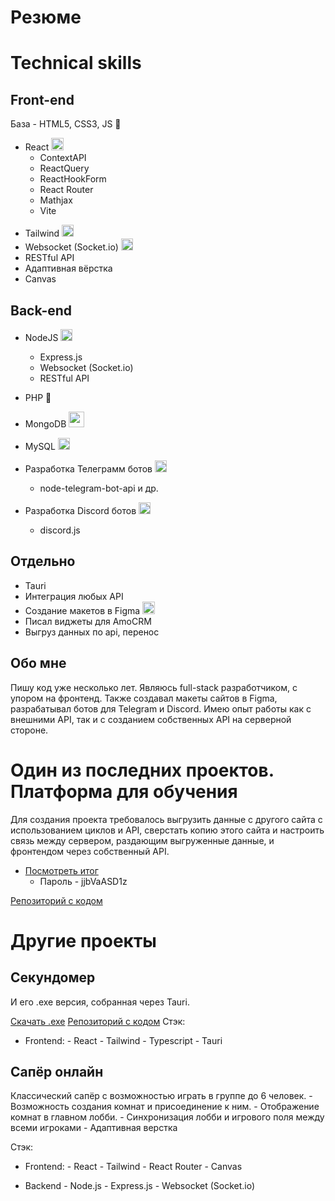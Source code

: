 # Резюме

# Technical skills

## Front-end
База - HTML5, CSS3, JS 📜

*  React <img height="20px" src="https://cdn.icon-icons.com/icons2/2415/PNG/512/react_original_logo_icon_146374.png">
    -  ContextAPI
    -  ReactQuery
    -  ReactHookForm
    -  React Router
    -  Mathjax
    -  Vite
<ul>
  <li>
    Tailwind <img height="19px" src="https://tailwindcss.com/favicons/favicon.ico?v=3">
  </li>
  
  <li>
    Websocket (Socket.io) <img height="19px" src="https://static-00.iconduck.com/assets.00/websocket-icon-512x384-sm7dfowk.png">
  </li>
  <li>
    RESTful API
  </li>
  <li>
    Адаптивная вёрстка
  </li>
  <li>
    Canvas
  </li>
</ul>

## Back-end

*  NodeJS  <img height="19px" src="https://pics.freeicons.io/uploads/icons/png/8954758561551942278-512.png">
    -  Express.js
    -  Websocket (Socket.io)
    -  RESTful API
 * PHP 🐘
 * MongoDB <img height="25px" src="https://cdn.icon-icons.com/icons2/2415/PNG/96/mongodb_plain_wordmark_logo_icon_146423.png">
 * MySQL <img height="19px" src="https://pics.freeicons.io/uploads/icons/png/11896025871551942274-512.png"><br/>
 
 * Разработка Телеграмм ботов <img height="19px" src="https://upload.wikimedia.org/wikipedia/commons/thumb/8/83/Telegram_2019_Logo.svg/240px-Telegram_2019_Logo.svg.png">
   -  node-telegram-bot-api и др.
 *  Разработка Discord ботов <img height="19px" src="https://cdn.icon-icons.com/icons2/1945/PNG/512/iconfinder-discord-4661587_122459.png">
     - discord.js

## Отдельно
<ul>
    <li>Tauri</li>
  <li>Интеграция любых API</li>
  <li>Создание макетов в Figma <img height="20px" src="https://pics.freeicons.io/uploads/icons/png/9655574981556105319-512.png"></li>
  <li>Писал виджеты для AmoCRM</li>
  <li>Выгруз данных по api, перенос</li>
</ul>

## Обо мне

Пишу код уже несколько лет. Являюсь full-stack разработчиком, с упором на фронтенд. Также создавал макеты сайтов в Figma, разрабатывал ботов для Telegram и Discord.
Имею опыт работы как с внешними API, так и с созданием собственных API на серверной стороне.

# Один из последних проектов. Платформа для обучения
Для создания проекта требовалось выгрузить данные с другого сайта с использованием циклов и API, сверстать копию этого сайта и настроить связь между сервером, раздающим выгруженные данные, и фронтендом через собственный API.

*    [Посмотреть итог](https://production-0b7b0.up.railway.app/)
     -    Пароль - jjbVaASD1z

[Репозиторий с кодом](https://github.com/Lorfach/main/tree/source)


# Другие проекты

## Секундомер
И его .exe версия, собранная через Tauri.

[Скачать .exe](https://github.com/Lorfach/Timer-app/releases/tag/exe)
[Репозиторий с кодом](https://github.com/Lorfach/Timer-app)
Стэк:
*    Frontend:
    -    React
    -    Tailwind
    -     Typescript
    - Tauri

## Сапёр онлайн
Классический сапёр с возможностью играть в группе до 6 человек.
    - Возможность создания комнат и присоединение к ним.
    - Отображение комнат в главном лобби.
    - Синхронизация лобби и игрового поля между всеми игроками
    - Адаптивная верстка
    
Стэк:
*    Frontend:
    -    React
    -    Tailwind
    -    React Router
    -    Canvas
      
*    Backend
    -    Node.js
    -    Express.js
    -    Websocket (Socket.io)
